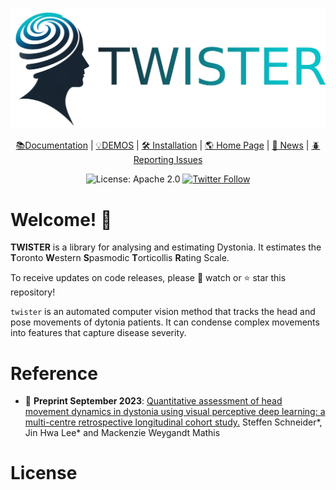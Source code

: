 <div align="center">


<p align="center">
  <img src="./artwork/twister_header.png" alt="plot">
</p>



[📚Documentation]() |
[💡DEMOS]() |
[🛠️ Installation]() |
[🌎 Home Page]() |
[🚨 News]() |
[🪲 Reporting Issues](https://github.com/peach-lucien/twister)



![License: Apache 2.0](https://img.shields.io/badge/License-Apache_2.0-red)
[![Twitter Follow](https://shields.io/twitter/follow/RobertPeach15.svg)](https://twitter.com/RobertPeach15)



</div>

# Welcome! 👋


**TWISTER** is a library for analysing and estimating Dystonia. It estimates the **T**oronto **W**estern **S**pasmodic **T**orticollis **R**ating Scale.  

To receive updates on code releases, please 👀 watch or ⭐️ star this repository!

``twister`` is an automated computer vision method that tracks the head and pose movements of dytonia patients.
It can condense complex movements into features that capture disease severity.

# Reference

- 📄 **Preprint September 2023**:
  [Quantitative assessment of head movement dynamics in dystonia using visual perceptive deep learning: a multi-centre retrospective longitudinal cohort study.](https://www.medrxiv.org/content/10.1101/2023.09.11.23295260v1)
  Steffen Schneider*, Jin Hwa Lee* and Mackenzie Weygandt Mathis

# License


